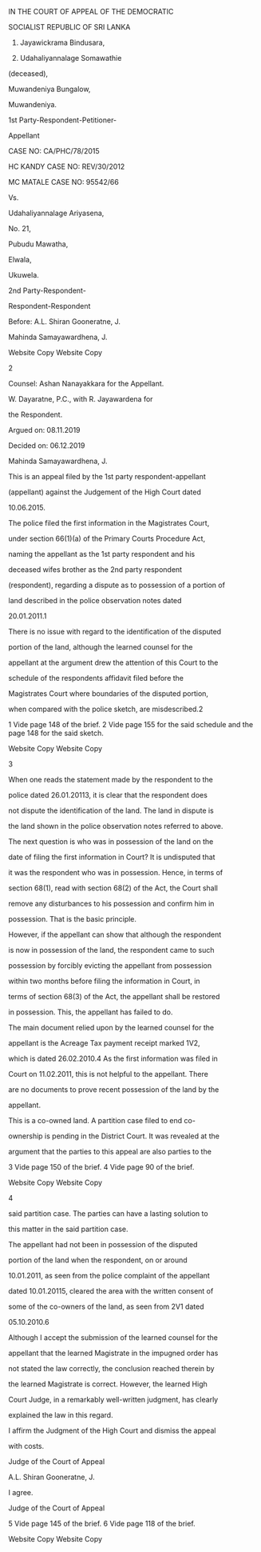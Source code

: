IN THE COURT OF APPEAL OF THE DEMOCRATIC

SOCIALIST REPUBLIC OF SRI LANKA

1. Jayawickrama Bindusara,

2. Udahaliyannalage Somawathie

(deceased),

Muwandeniya Bungalow,

Muwandeniya.

1st Party-Respondent-Petitioner-

Appellant

CASE NO: CA/PHC/78/2015

HC KANDY CASE NO: REV/30/2012

MC MATALE CASE NO: 95542/66

Vs.

Udahaliyannalage Ariyasena,

No. 21,

Pubudu Mawatha,

Elwala,

Ukuwela.

2nd Party-Respondent-

Respondent-Respondent

Before: A.L. Shiran Gooneratne, J.

Mahinda Samayawardhena, J.

Website Copy Website Copy

2

Counsel: Ashan Nanayakkara for the Appellant.

W. Dayaratne, P.C., with R. Jayawardena for

the Respondent.

Argued on: 08.11.2019

Decided on: 06.12.2019

Mahinda Samayawardhena, J.

This is an appeal filed by the 1st party respondent-appellant

(appellant) against the Judgement of the High Court dated

10.06.2015.

The police filed the first information in the Magistrates Court,

under section 66(1)(a) of the Primary Courts Procedure Act,

naming the appellant as the 1st party respondent and his

deceased wifes brother as the 2nd party respondent

(respondent), regarding a dispute as to possession of a portion of

land described in the police observation notes dated

20.01.2011.1

There is no issue with regard to the identification of the disputed

portion of the land, although the learned counsel for the

appellant at the argument drew the attention of this Court to the

schedule of the respondents affidavit filed before the

Magistrates Court where boundaries of the disputed portion,

when compared with the police sketch, are misdescribed.2

1 Vide page 148 of the brief. 2 Vide page 155 for the said schedule and the page 148 for the said sketch.

Website Copy Website Copy

3

When one reads the statement made by the respondent to the

police dated 26.01.20113, it is clear that the respondent does

not dispute the identification of the land. The land in dispute is

the land shown in the police observation notes referred to above.

The next question is who was in possession of the land on the

date of filing the first information in Court? It is undisputed that

it was the respondent who was in possession. Hence, in terms of

section 68(1), read with section 68(2) of the Act, the Court shall

remove any disturbances to his possession and confirm him in

possession. That is the basic principle.

However, if the appellant can show that although the respondent

is now in possession of the land, the respondent came to such

possession by forcibly evicting the appellant from possession

within two months before filing the information in Court, in

terms of section 68(3) of the Act, the appellant shall be restored

in possession. This, the appellant has failed to do.

The main document relied upon by the learned counsel for the

appellant is the Acreage Tax payment receipt marked 1V2,

which is dated 26.02.2010.4 As the first information was filed in

Court on 11.02.2011, this is not helpful to the appellant. There

are no documents to prove recent possession of the land by the

appellant.

This is a co-owned land. A partition case filed to end co-

ownership is pending in the District Court. It was revealed at the

argument that the parties to this appeal are also parties to the

3 Vide page 150 of the brief. 4 Vide page 90 of the brief.

Website Copy Website Copy

4

said partition case. The parties can have a lasting solution to

this matter in the said partition case.

The appellant had not been in possession of the disputed

portion of the land when the respondent, on or around

10.01.2011, as seen from the police complaint of the appellant

dated 10.01.20115, cleared the area with the written consent of

some of the co-owners of the land, as seen from 2V1 dated

05.10.2010.6

Although I accept the submission of the learned counsel for the

appellant that the learned Magistrate in the impugned order has

not stated the law correctly, the conclusion reached therein by

the learned Magistrate is correct. However, the learned High

Court Judge, in a remarkably well-written judgment, has clearly

explained the law in this regard.

I affirm the Judgment of the High Court and dismiss the appeal

with costs.

Judge of the Court of Appeal

A.L. Shiran Gooneratne, J.

I agree.

Judge of the Court of Appeal

5 Vide page 145 of the brief. 6 Vide page 118 of the brief.

Website Copy Website Copy